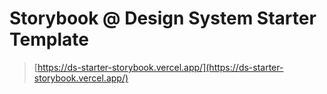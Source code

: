 # Storybook @ Design System Starter Template

> [https://ds-starter-storybook.vercel.app/](https://ds-starter-storybook.vercel.app/)
